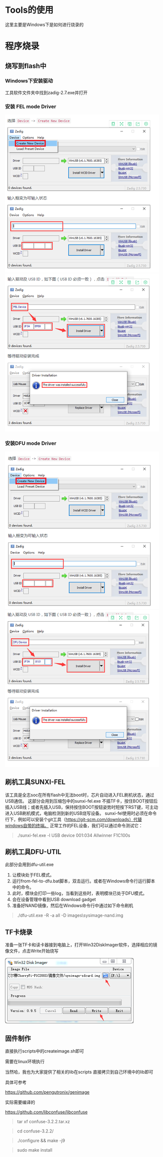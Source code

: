 # Tools的使用
这里主要是Windows下是如何进行烧录的

# 程序烧录

## 烧写到flash中
### Windows下安装驱动
工具软件文件夹中找到zadig-2.7.exe并打开

### 安装 FEL mode Driver
![](/1.Docs/3.Images/fel1.png)
![](/1.Docs/3.Images/fel2.png)

### 安装DFU mode Driver
![](/1.Docs/3.Images/dfu1.png)
![](/1.Docs/3.Images/dfu2.png)

## 刷机工具SUNXI-FEL
该工具是全志soc在所有flash中无法boot时，芯片自动进入FEL刷机状态，通过USB通信。
这部分会用到压缩包中的sunxi-fel.exe
不插TF卡，按住BOOT按钮后插入USB线；或者先插入USB，保持按住BOOT按钮姿势时短按下RST键，可主动进入USB刷机模式，电脑检测到新的USB烧写设备。
sunxi-fel使用时必须在命令行下，例如可以安装个git工具（https://git-scm.com/downloads）代替windows自带的终端。 正常工作的FEL设备，我们可以通过命令测试它：

> ./sunxi-fel.exe -l
> USB device 001:034   Allwinner F1C100s

## 刷机工具DFU-UTIL
此部分会用到dfu-util.exe

1. 让模块处于FEL模式。
2. 运行from-fel-to-dfu.bat脚本，双击运行。或者在Windows命令行运行脚本中的命令。
3. 此时，模块会打印一些log，当看到这些时，表明模块已处于DFU模式。
4. 会在设备管理中看到USB download gadget
5. 准备好NAND镜像，然后在Windows命令行中通过如下命令刷机

> ./dfu-util.exe -R -a all -D images\sysimage-nand.img

## TF卡烧录
准备一张TF卡和读卡器接到电脑上，打开Win32DiskImager软件，选择相应的镜像文件，点击Write开始烧写

![](/1.Docs/3.Images/windisk.png)

## 固件制作
直接执行scripts中的createimage.sh即可

需要在linux环境执行

当然哈，我也为大家提供了相关的lib在scripts 直接拷贝到自己环境中的lib即可


具体可参考

https://github.com/pengutronix/genimage

实际需要编译的

https://github.com/libconfuse/libconfuse


> tar xf confuse-3.2.2.tar.xz

> cd confuse-3.2.2/

> ./configure && make -j9

> sudo make install